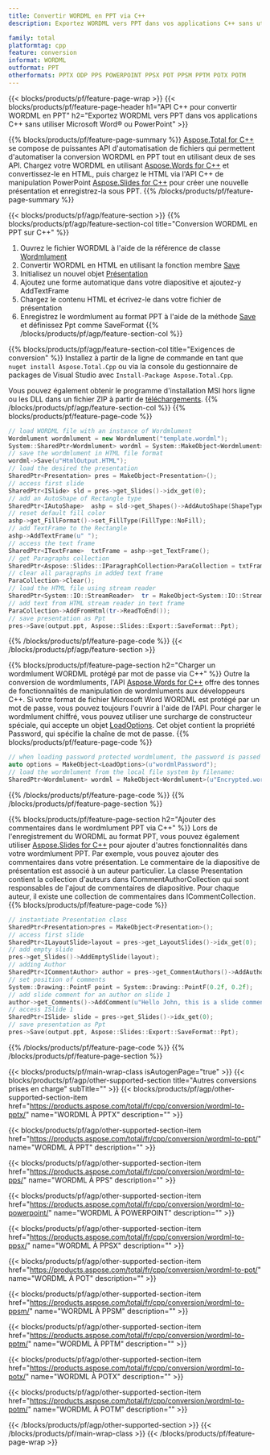 ```yaml
---
title: Convertir WORDML en PPT via C++
description: Exportez WORDML vers PPT dans vos applications C++ sans utiliser Microsoft Word ou PowerPoint

family: total
platformtag: cpp
feature: conversion
informat: WORDML
outformat: PPT
otherformats: PPTX ODP PPS POWERPOINT PPSX POT PPSM PPTM POTX POTM
---
```

{{< blocks/products/pf/feature-page-wrap >}}
{{< blocks/products/pf/feature-page-header h1="API C++ pour convertir WORDML en PPT" h2="Exportez WORDML vers PPT dans vos applications C++ sans utiliser Microsoft Word® ou PowerPoint" >}}

{{% blocks/products/pf/feature-page-summary %}}
[Aspose.Total for C++](https://products.aspose.com/total/cpp/) se compose de puissantes API d'automatisation de fichiers qui permettent d'automatiser la conversion WORDML en PPT tout en utilisant deux de ses API. Chargez votre WORDML en utilisant [Aspose.Words for C++](https://products.aspose.com/words/cpp/) et convertissez-le en HTML, puis chargez le HTML via l'API C++ de manipulation PowerPoint [Aspose.Slides for C++](https://products.aspose.com/slides/cpp/) pour créer une nouvelle présentation et enregistrez-la sous PPT. 
{{% /blocks/products/pf/feature-page-summary  %}}

{{< blocks/products/pf/agp/feature-section >}}
{{% blocks/products/pf/agp/feature-section-col title="Conversion WORDML en PPT sur C++" %}}
1. Ouvrez le fichier WORDML à l'aide de la référence de classe [Wordmlument](https://reference.aspose.com/words/cpp/class/aspose.words.wordmlument)
2. Convertir WORDML en HTML en utilisant la fonction membre [Save](https://reference.aspose.com/words/cpp/class/aspose.words.wordmlument#save_stdbasicostream_saveoptions)
3. Initialisez un nouvel objet [Présentation](https://reference.aspose.com/slides/cpp/class/aspose.slides.presentation)
4. Ajoutez une forme automatique dans votre diapositive et ajoutez-y AddTextFrame
5. Chargez le contenu HTML et écrivez-le dans votre fichier de présentation
6. Enregistrez le wordmlument au format PPT à l'aide de la méthode [Save](https://reference.aspose.com/slides/cpp/class/aspose.slides.presentation#afcd59ec697bf05c10f78c3869de2ec9e) et définissez Ppt comme SaveFormat
{{% /blocks/products/pf/agp/feature-section-col %}}

{{% blocks/products/pf/agp/feature-section-col title="Exigences de conversion" %}}
Installez à partir de la ligne de commande en tant que ```nuget install Aspose.Total.Cpp``` ou via la console du gestionnaire de packages de Visual Studio avec ```Install-Package Aspose.Total.Cpp```.

Vous pouvez également obtenir le programme d'installation MSI hors ligne ou les DLL dans un fichier ZIP à partir de [téléchargements](https://releases.aspose.com/total/cpp).
{{% /blocks/products/pf/agp/feature-section-col %}}
{{% blocks/products/pf/feature-page-code %}}

```cpp
// load WORDML file with an instance of Wordmlument
Wordmlument wordmlument = new Wordmlument("template.wordml");
System::SharedPtr<Wordmlument> wordml = System::MakeObject<Wordmlument>(u"sourceFile.wordml");
// save the wordmlument in HTML file format
wordml->Save(u"HtmlOutput.HTML");
// load the desired the presentation
SharedPtr<Presentation> pres = MakeObject<Presentation>();
// access first slide
SharedPtr<ISlide> sld = pres->get_Slides()->idx_get(0);
// add an AutoShape of Rectangle type
SharedPtr<IAutoShape>  ashp = sld->get_Shapes()->AddAutoShape(ShapeType::Rectangle, 10, 10, 700, 500);
// reset default fill color
ashp->get_FillFormat()->set_FillType(FillType::NoFill);
// add TextFrame to the Rectangle
ashp->AddTextFrame(u" ");
// access the text frame
SharedPtr<ITextFrame>  txtFrame = ashp->get_TextFrame();
// get Paragraphs collection
SharedPtr<Aspose::Slides::IParagraphCollection>ParaCollection = txtFrame->get_Paragraphs();
// clear all paragraphs in added text frame
ParaCollection->Clear();
// load the HTML file using stream reader
SharedPtr<System::IO::StreamReader>  tr = MakeObject<System::IO::StreamReader>(HtmlOutput.HTML);
// add text from HTML stream reader in text frame
ParaCollection->AddFromHtml(tr->ReadToEnd());
// save presentation as Ppt
pres->Save(output.ppt, Aspose::Slides::Export::SaveFormat::Ppt);                  
```


{{% /blocks/products/pf/feature-page-code %}}
{{< /blocks/products/pf/agp/feature-section >}}

{{% blocks/products/pf/feature-page-section  h2="Charger un wordmlument WORDML protégé par mot de passe via C++" %}}
Outre la conversion de wordmluments, l'API [Aspose.Words for C++](https://products.aspose.com/words/cpp/) offre des tonnes de fonctionnalités de manipulation de wordmluments aux développeurs C++. Si votre format de fichier Microsoft Word WORDML est protégé par un mot de passe, vous pouvez toujours l'ouvrir à l'aide de l'API. Pour charger le wordmlument chiffré, vous pouvez utiliser une surcharge de constructeur spéciale, qui accepte un objet [LoadOptions](https://reference.aspose.com/words/cpp/class/aspose.words.loading.load_options). Cet objet contient la propriété Password, qui spécifie la chaîne de mot de passe.
{{% blocks/products/pf/feature-page-code %}}

```cpp
// when loading password protected wordmlument, the password is passed to the wordmlument's constructor using a LoadOptions object.
auto options = MakeObject<LoadOptions>(u"wordmlPassword");
// load the wordmlument from the local file system by filename:
SharedPtr<Wordmlument> wordml = MakeObject<Wordmlument>(u"Encrypted.wordml", options);
```

{{% /blocks/products/pf/feature-page-code  %}}
{{% /blocks/products/pf/feature-page-section %}}

{{% blocks/products/pf/feature-page-section  h2="Ajouter des commentaires dans le wordmlument PPT via C++" %}}
Lors de l'enregistrement du WORDML au format PPT, vous pouvez également utiliser [Aspose.Slides for C++](https://products.aspose.com/slides/cpp/) pour ajouter d'autres fonctionnalités dans votre wordmlument PPT. Par exemple, vous pouvez ajouter des commentaires dans votre présentation. Le commentaire de la diapositive de présentation est associé à un auteur particulier. La classe Presentation contient la collection d'auteurs dans ICommentAuthorCollection qui sont responsables de l'ajout de commentaires de diapositive. Pour chaque auteur, il existe une collection de commentaires dans ICommentCollection.
{{% blocks/products/pf/feature-page-code %}}

```cpp
// instantiate Presentation class
SharedPtr<Presentation>pres = MakeObject<Presentation>();
// access first slide
SharedPtr<ILayoutSlide>layout = pres->get_LayoutSlides()->idx_get(0);
// add empty slide
pres->get_Slides()->AddEmptySlide(layout);
// adding Author
SharedPtr<ICommentAuthor> author = pres->get_CommentAuthors()->AddAuthor(u"John Doe", u"MF");
// set position of comments
System::Drawing::PointF point = System::Drawing::PointF(0.2f, 0.2f);
// add slide comment for an author on slide 1
author->get_Comments()->AddComment(u"Hello John, this is a slide comment", pres->get_Slides()->idx_get(1), point, DateTime::get_Now());
// access ISlide 1
SharedPtr<ISlide> slide = pres->get_Slides()->idx_get(0);
// save presentation as Ppt
pres->Save(output.ppt, Aspose::Slides::Export::SaveFormat::Ppt);  
```

{{% /blocks/products/pf/feature-page-code  %}}
{{% /blocks/products/pf/feature-page-section %}}

{{< blocks/products/pf/main-wrap-class isAutogenPage="true" >}}
{{< blocks/products/pf/agp/other-supported-section title="Autres conversions prises en charge" subTitle="" >}}
{{< blocks/products/pf/agp/other-supported-section-item href="https://products.aspose.com/total/fr/cpp/conversion/wordml-to-pptx/" name="WORDML À PPTX" description="" >}}

{{< blocks/products/pf/agp/other-supported-section-item href="https://products.aspose.com/total/fr/cpp/conversion/wordml-to-ppt/" name="WORDML À PPT" description="" >}}

{{< blocks/products/pf/agp/other-supported-section-item href="https://products.aspose.com/total/fr/cpp/conversion/wordml-to-pps/" name="WORDML À PPS" description="" >}}

{{< blocks/products/pf/agp/other-supported-section-item href="https://products.aspose.com/total/fr/cpp/conversion/wordml-to-powerpoint/" name="WORDML À POWERPOINT" description="" >}}

{{< blocks/products/pf/agp/other-supported-section-item href="https://products.aspose.com/total/fr/cpp/conversion/wordml-to-ppsx/" name="WORDML À PPSX" description="" >}}

{{< blocks/products/pf/agp/other-supported-section-item href="https://products.aspose.com/total/fr/cpp/conversion/wordml-to-pot/" name="WORDML À POT" description="" >}}

{{< blocks/products/pf/agp/other-supported-section-item href="https://products.aspose.com/total/fr/cpp/conversion/wordml-to-ppsm/" name="WORDML À PPSM" description="" >}}

{{< blocks/products/pf/agp/other-supported-section-item href="https://products.aspose.com/total/fr/cpp/conversion/wordml-to-pptm/" name="WORDML À PPTM" description="" >}}

{{< blocks/products/pf/agp/other-supported-section-item href="https://products.aspose.com/total/fr/cpp/conversion/wordml-to-potx/" name="WORDML À POTX" description="" >}}

{{< blocks/products/pf/agp/other-supported-section-item href="https://products.aspose.com/total/fr/cpp/conversion/wordml-to-potm/" name="WORDML À POTM" description="" >}}


{{< /blocks/products/pf/agp/other-supported-section >}}
{{< /blocks/products/pf/main-wrap-class >}}
{{< /blocks/products/pf/feature-page-wrap >}}
